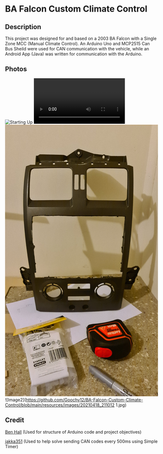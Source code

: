 # BA Falcon Custom Climate Control
 
## Description
This project was designed for and based on a 2003 BA Falcon with a Single Zone MCC (Manual Climate Control). An Arduino Uno and MCP2515 Can Bus Sheild were used for CAN communication with the vehicle, while an Android App (Java) was written for communication with the Arduino.

## Photos
![Starting Up](https://github.com/Goochy12/BA-Falcon-Custom-Climate-Control/blob/main/resources/images/20210606_133808.jpg)
![Video](https://github.com/Goochy12/BA-Falcon-Custom-Climate-Control/blob/main/resources/images/20210428_171418.mp4)
![Image1](https://github.com/Goochy12/BA-Falcon-Custom-Climate-Control/blob/main/resources/images/20210418_211053.jpg)
![Image2](https://github.com/Goochy12/BA-Falcon-Custom-Climate-Control/blob/main/resources/images/20210418_211012 1.jpg)
 
 
## Credit

[Ben Hall](https://www.facebook.com/groups/208350963127229) (Used for structure of Arduino code and project objectives)

[jakka351](https://github.com/jakka351/FG-Falcon/blob/master/resources/software/arduino/ICC_CAN_Interface.ino) (Used to help solve sending CAN codes every 500ms using Simple Timer)
